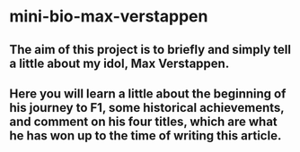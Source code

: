 # mini-bio-max-verstappen

## The aim of this project is to briefly and simply tell a little about my idol, Max Verstappen.

## Here you will learn a little about the beginning of his journey to F1, some historical achievements, and comment on his four titles, which are what he has won up to the time of writing this article.
